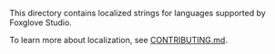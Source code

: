 This directory contains localized strings for languages supported by Foxglove Studio.

To learn more about localization, see [CONTRIBUTING.md](../../../../CONTRIBUTING.md#localization).
